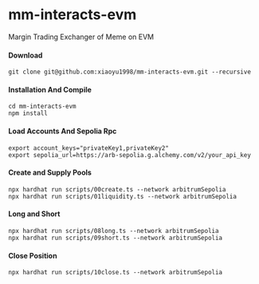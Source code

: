 # mm-interacts-evm
Margin Trading Exchanger of Meme on EVM

#### Download

```shell
git clone git@github.com:xiaoyu1998/mm-interacts-evm.git --recursive
```
#### Installation And Compile

```shell
cd mm-interacts-evm
npm install
```
#### Load Accounts And Sepolia Rpc
```shell
export account_keys="privateKey1,privateKey2"
export sepolia_url=https://arb-sepolia.g.alchemy.com/v2/your_api_key

```
#### Create and Supply Pools
```shell
npx hardhat run scripts/00create.ts --network arbitrumSepolia
npx hardhat run scripts/01liquidity.ts --network arbitrumSepolia
```
#### Long and Short
```shell
npx hardhat run scripts/08long.ts --network arbitrumSepolia
npx hardhat run scripts/09short.ts --network arbitrumSepolia

```
#### Close Position
```shell
npx hardhat run scripts/10close.ts --network arbitrumSepolia

```